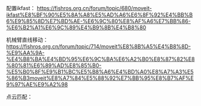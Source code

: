 配置ikfast： https://fishros.org.cn/forum/topic/680/moveit-ikfast%E8%BF%90%E5%8A%A8%E5%AD%A6%E6%8F%92%E4%BB%B6%E9%85%8D%E7%BD%AE-%E6%9C%80%E8%AF%A6%E7%BB%86-%E6%B2%A1%E6%9C%89%E4%B9%8B%E4%B8%80

机械臂直线移动：https://fishros.org.cn/forum/topic/714/moveit%E8%8B%A5%E4%B8%8D-%E9%AA%9A-%E4%B8%BA%E4%BD%95%E6%9C%BA%E6%A2%B0%E8%87%82%E8%80%81%E6%89%AD%E8%85%B0-%E5%B0%8F%E9%B1%BC%E5%B8%A6%E4%BD%A0%E8%A7%A3%E5%86%B3moveit%E8%A7%84%E5%88%92%E7%BB%95%E8%B7%AF%E9%97%AE%E9%A2%98

点云匹配：
